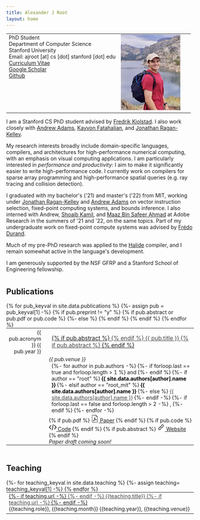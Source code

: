 ```yaml
---
title: Alexander J Root
layout: home
---
```


<table border="0" cellpadding="0">
<td valign="top">
PhD Student<br/>
Department of Computer Science<br/>
Stanford University<br/>
Email: ajroot [at] cs [dot] stanford [dot] edu<br/>
<a href="/assets/cv.pdf">Curriculum Vitae</a><br/>
<a href="https://scholar.google.com/citations?user=ePuWx50AAAAJ&hl=en&oi=sra">Google Scholar</a><br/>
<a href="https://github.com/rootjalex/">Github</a>
</td>
<td valign="top" style="min-width:140px;position: relative;text-align: end;padding-right: 2em;">
<img src="/assets/trip.jpg" width="160">
</td>
</table>




I am a Stanford CS PhD student advised by <a href="https://fredrikbk.com">Fredrik Kjolstad</a>.
I also work closely with <a href="https://andrew.adams.pub">Andrew Adams</a>,
<a href="https://graphics.stanford.edu/~kayvonf/">Kayvon Fatahalian</a>,
and <a href="https://people.csail.mit.edu/jrk/">Jonathan Ragan-Kelley</a>.


My research interests broadly include domain-specific languages, compilers, and architectures
for high-performance numerical computing, with an emphasis on visual computing applications.
I am particularly interested in *performance and productivity*: I aim to make it significantly
easier to write high-performance code. I currently work on compilers for sparse array programming
and high-performance spatial queries (e.g. ray tracing and collision detection).


I graduated with my bachelor's ('21) and master's ('22) from MIT, working under <a href="https://people.csail.mit.edu/jrk/">Jonathan Ragan-Kelley</a>
and <a href="https://andrew.adams.pub">Andrew Adams</a> on vector instruction selection,
fixed-point computing systems, and bounds inference. I also interned with Andrew, <a href="https://people.csail.mit.edu/skamil/">Shoaib Kamil</a>,
and <a href="https://maaz139.github.io">Maaz Bin Safeer Ahmad</a> at Adobe Research in the summers of '21 and '22, on the same topics.
Part of my undergraduate work on fixed-point compute systems was advised by <a href="https://people.csail.mit.edu/fredo/">Fr&eacute;do Durand</a>.


Much of my pre-PhD research was applied to the <a href="https://halide-lang.org/">Halide</a> compiler,
and I remain somewhat active in the language's development.

I am generously supported by the NSF GFRP and a Stanford School of Engineering fellowship.

<!-- <br> -->

<h2 class="tableheading" style="padding-top: 10px;">Publications</h2>

<table border="0" style="margin: 0;">
  {% for pub_keyval in site.data.publications %}
    {%- assign pub = pub_keyval[1] -%}
    {% if pub.preprint != "y" %}
    <tr>
      <td style="margin-left: 1em; text-align: right; flex: 0 0 90px; width: 15%">{{ pub.acronym }} {{ pub.year }}</td>
      <td style="width: 2.5%"></td>
      <td style="font-size: 1.1em; line-height: 1.25; hyphens: none; margin-bottom: 0.2em; text-decoration: underline;">
      {% if pub.abstract %}
        <a href="{{pub_keyval[0]}}.html" style="color: #464646">
      {% endif %}
      {{ pub.title }}
      {% if pub.abstract %}
        </a>
      {% endif %}
      </td>
    </tr>
    <tr>
      <td style="padding: 0;"></td>
      <td style="width: 2.5%; padding: 0;"></td>
      <td style="font-style: italic; padding: 0;">{{ pub.venue }}</td>
    </tr>
    <tr>
      <td></td>
      <td style="width: 2.5%"></td>
      <td>
      <!-- for loop of authors -->
        {%- for author in pub.authors -%}
          {%- if forloop.last == true and forloop.length > 1 %}
            and
          {%- endif %}
          {%- if author == "root" %}
            <b><font color="#000000">{{ site.data.authors[author].name }}</font></b>
          {%- elsif author == "root_mit" %}
            <b><font color="#000000">{{ site.data.authors[author].name }}</font></b>
          {%- else %}
            <a href="{{- site.data.authors[author].site -}}" style="color: #464646">{{ site.data.authors[author].name }}</a>
          {%- endif -%}
          {%- if forloop.last == false and forloop.length > 2 -%}
            ,
          {%- endif %}
        {%- endfor -%}
      </td>
    </tr>
    {% if pub.abstract or pub.pdf or pub.code %}
    <tr style="height: 10%;">
      <td></td>
      <td style="width: 2.5%"></td>
      <td style="padding:0px; margin:0px;">
        {% if pub.pdf %}
          <a href="{{ pub.pdf }}"><img src="/assets/doc.png" alt="pdf" width="20"/> Paper</a>
        {% endif %}
        {% if pub.code %}
          <a href="{{ pub.code }}"><img src="/assets/code.png" alt="code" width="20"/> Code</a>
        {% endif %}
        {% if pub.abstract %}
          <a href="{{pub_keyval[0]}}.html"><img src="/assets/link.png" alt="link" width="20"/> Website</a>
        {% endif %}
      </td>
    </tr>
    {%- else %}
    <tr style="height: 10%;">
      <td></td>
      <td style="width: 2.5%"></td>
      <td style="padding:0px; margin:0px;">
        <em>Paper draft coming soon!</em>
      </td>
    </tr>
    {% endif %}
    {% endif %}
    {% endfor %}
</table>

<!-- <br> -->

<h2 class="tableheading" style="padding-top: 20px;">Teaching</h2>
<table border="0" style="margin: 0;">
{%- for teaching_keyval in site.data.teaching %}
  {%- assign teaching= teaching_keyval[1] -%}
  <tr>
  <td> 
    <span style="text-decoration: underline;">
    {%- if teaching.url -%}
    <a href="{{teaching.url}}" style="color: #464646;">
    {%- endif -%}
    {{teaching.title}}
    {%- if teaching.url -%}
    </a>
    {%- endif -%}
    </span><br/>{{teaching.role}}, {{teaching.month}} {{teaching.year}}, {{teaching.venue}}
  </td>
  </tr>
{% endfor %}
</table>

<br/>
<div id=siteUpdate style="text-align: center;"> </div>
<script>
const desiredRepo = "rootjalex.github.io"
const monthNames = ["January", "February", "March", "April", "May", "June",
  "July", "August", "September", "October", "November", "December"
];

var xhttp = new XMLHttpRequest();
xhttp.onreadystatechange = function() {
  if (this.readyState == 4 && this.status == 200) {
    let repos = JSON.parse(this.responseText);
    repos.forEach((repo)=>{
      if (repo.name == desiredRepo)
      {
        var lastUpdated = new Date(repo.pushed_at);
        var day = lastUpdated.getUTCDate();
        var month = lastUpdated.getUTCMonth();
        var year = lastUpdated.getUTCFullYear();
        siteUpdate.innerHTML += (`<em>Site Last Updated ${monthNames[month]} ${year}</em><br>`);
      }
    });
  }
};
xhttp.open("GET", "https://api.github.com/users/rootjalex/repos", true);
xhttp.send();
</script>